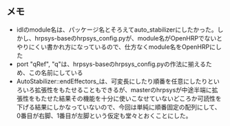 ## メモ

- idlのmodule名は、パッケージ名とそろえてauto_stabilizerにしたかった。しかし、hrpsys-baseのhrpsys_config.pyが、module名がOpenHRPでないとやりにくい書かれ方になっているので、仕方なくmodule名をOpenHRPにした
- port "qRef", "q"は、hrpsys-baseのhrpsys_config.pyの作法に揃えるため、この名前にしている
- AutoStabilizer::endEffectors_は、可変長にしたり順番を任意にしたりといろいろ拡張性をもたせることもできるが、masterのhrpsysが中途半端に拡張性をもたせた結果その機能を十分に使いこなせていないどころか可読性を下げる結果にしかなっていないので、今回は単純に順番固定の配列にして、0番目が右脚、1番目が左脚という仮定も堂々とおくことにした。
